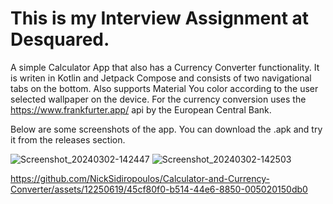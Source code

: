 This is my Interview Assignment at Desquared.
=============================================

A simple Calculator App that also has a Currency Converter functionality.
It is writen in Kotlin and Jetpack Compose and consists of two navigational tabs on the bottom. 
Also supports Material You color according to the user selected wallpaper on the device. 
For the currency conversion uses the https://www.frankfurter.app/ api by the European Central Bank.

Below are some screenshots of the app. You can download the .apk and try it from the releases section.

![Screenshot_20240302-142447](https://github.com/NickSidiropoulos/Calculator-and-Currency-Converter/assets/12250619/abfb49f0-3efa-4e9f-82ce-f43316346cb0)
![Screenshot_20240302-142503](https://github.com/NickSidiropoulos/Calculator-and-Currency-Converter/assets/12250619/8298bce1-b32d-41ef-9081-92377a8c7e1b)



https://github.com/NickSidiropoulos/Calculator-and-Currency-Converter/assets/12250619/45cf80f0-b514-44e6-8850-005020150db0




